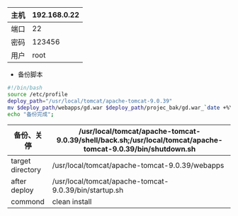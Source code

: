 

| 主机 | 192.168.0.22 |
| ---- | ------------ |
| 端口 | 22           |
| 密码 | 123456 |
| 用户 | root         |

* 备份脚本

```bash
#!/bin/bash
source /etc/profile
deploy_path="/usr/local/tomcat/apache-tomcat-9.0.39"
mv $deploy_path/webapps/gd.war $deploy_path/projec_bak/gd.war_`date +%Y%m%d_%H%M`.war
echo "备份完成";
```

| 备份、关停       | /usr/local/tomcat/apache-tomcat-9.0.39/shell/back.sh;/usr/local/tomcat/apache-tomcat-9.0.39/bin/shutdown.sh |
| ---------------- | ------------------------------------------------------------ |
| target directory | /usr/local/tomcat/apache-tomcat-9.0.39/webapps               |
| after deploy     | /usr/local/tomcat/apache-tomcat-9.0.39/bin/startup.sh        |
| commond          | clean install                                                |

